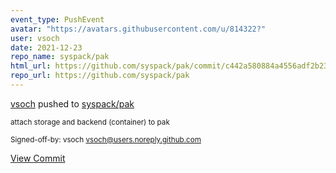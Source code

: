 ```yaml
---
event_type: PushEvent
avatar: "https://avatars.githubusercontent.com/u/814322?"
user: vsoch
date: 2021-12-23
repo_name: syspack/pak
html_url: https://github.com/syspack/pak/commit/c442a580884a4556adf2b23ac2dc7f7d359a1cb5
repo_url: https://github.com/syspack/pak
---
```


<a href='https://github.com/vsoch' target='_blank'>vsoch</a> pushed to <a href='https://github.com/syspack/pak' target='_blank'>syspack/pak</a>

<small>attach storage and backend (container) to pak

Signed-off-by: vsoch <vsoch@users.noreply.github.com></small>

<a href='https://github.com/syspack/pak/commit/c442a580884a4556adf2b23ac2dc7f7d359a1cb5' target='_blank'>View Commit</a>